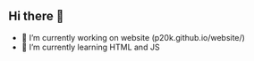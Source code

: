 ## Hi there 👋

- 🔭 I’m currently working on website (p20k.github.io/website/)
- 🌱 I’m currently learning HTML and JS
